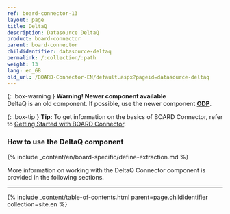 ```yaml
---
ref: board-connector-13
layout: page
title: DeltaQ
description: Datasource DeltaQ
product: board-connector
parent: board-connector
childidentifier: datasource-deltaq
permalink: /:collection/:path
weight: 13
lang: en_GB
old_url: /BOARD-Connector-EN/default.aspx?pageid=datasource-deltaq
---
```

{: .box-warning } 
**Warning! Newer component available**<br>
DeltaQ is an old component. If possible, use the newer component **[ODP](./odp)**.


{: .box-tip }
**Tip:** To get information on the basics of BOARD Connector, refer to [Getting Started with BOARD Connector](../getting-started).

### How to use the DeltaQ component
{% include _content/en/board-specific/define-extraction.md %}
<br>

More information on working with the DeltaQ Connector component is provided in the following sections.

---


{% include _content/table-of-contents.html parent=page.childidentifier collection=site.en %}

